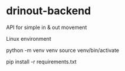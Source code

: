 # drinout-backend
API for simple in &amp; out movement 


Linux environment

python -m venv venv
source venv/bin/activate

pip install -r requirements.txt
